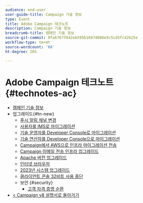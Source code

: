 ```yaml
---
audience: end-user
user-guide-title: Campaign 기술 정보
type: Event
title: Adobe Campaign 테크노트
description: Campaign 기술 정보
breadcrumb-title: 캠페인 기술 정보
source-git-commit: 0fa6767f042eb595b1697d086e5c5cd5fc42625e
workflow-type: tm+mt
source-wordcount: '68'
ht-degree: 26%

---
```



# Adobe Campaign 테크노트 {#technotes-ac}

+ [캠페인 기술 정보](technotes-home.md)
+ 업그레이드{#tn-new}
   + [푸시 알림 채널 변경](upgrades/push-technote.md)
   + [사용자를 IMS로 마이그레이션](upgrades/migrate-users-to-ims.md)
   + [기술 운영자를 Developer Console로 마이그레이션](upgrades/ims-migration.md)
   + [기술 연산자를 Developer Console으로 마이그레이션](upgrades/ims-migration-old.md)
   + [Campaign에서 AWS으로 인프라 마이그레이션 전송](upgrades/migrate-to-aws.md)
   + [Campaign 이메일 전송 인프라 업그레이드](upgrades/upgrade-to-aws.md)
   + [Apache 버전 업그레이드](upgrades/apache.md)
   + [인터넷 브라우저](upgrades/browsers.md)
   + [2023년 시스템 업그레이드](upgrades/tech-stack-upgrade.md)
   + [클라이언트 콘솔 32비트 사용 중단](upgrades/console.md)
   + 보안 {#security}
      + [고객 자격 증명 순환](security/credential-rotation-guide.md)
+ [&lt; Campaign v8 설명서로 돌아가기](https://experienceleague.adobe.com/ko/docs/campaign/campaign-v8/campaign-home)
